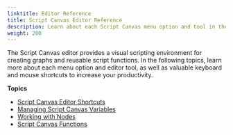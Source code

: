 ```yaml
---
linktitle: Editor Reference
title: Script Canvas Editor Reference
description: Learn about each Script Canvas menu option and tool in the Editor reference.
weight: 200
---
```


The Script Canvas editor provides a visual scripting environment for creating graphs and reusable script functions. In the following topics, learn more about each menu option and editor tool, as well as valuable keyboard and mouse shortcuts to increase your productivity.

**Topics**
+ [Script Canvas Editor Shortcuts](/docs/user-guide/scripting/script-canvas/shortcuts.md)
+ [Managing Script Canvas Variables](/docs/user-guide/scripting/script-canvas/managing-variables.md)
+ [Working with Nodes](/docs/user-guide/scripting/script-canvas/working-with-nodes.md)
+ [Script Canvas Functions](/docs/user-guide/scripting/script-canvas/functions.md)

